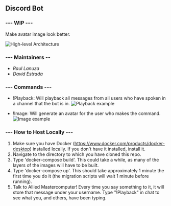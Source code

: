 ## Discord Bot

### --- WIP ---
Make avatar image look better.

![](https://i.imgur.com/Bt17MKe.png "High-level Architecture")
### --- Maintainers --
- *Raul Lanuza*
- *David Estrada*

### --- Commands ---
+ !Playback: Will playback all messages from all users who have spoken in a channel that the bot is in.
![](https://i.imgur.com/mszo2bl.png "Playback example")

+ !Image: Will generate an avatar for the user who makes the command.
![](https://i.imgur.com/erXaZGQ.png "Image example")

### --- How to Host Locally ---
1. Make sure you have Docker (https://www.docker.com/products/docker-desktop) installed locally. If you don't have it installed, install it.
2. Navigate to the directory to which you have cloned this repo.
3. Type 'docker-compose build'. This could take a while, as many of the layers of the images will have to be built.
4. Type 'docker-compose up'. This should take approximately 1 minute the first time you do it (the migration scripts will wait 1 minute before running).
5. Talk to Allied Mastercomputer! Every time you say something to it, it will store that message under your username. Type "!Playback" in chat to see what you, and others, have been typing.